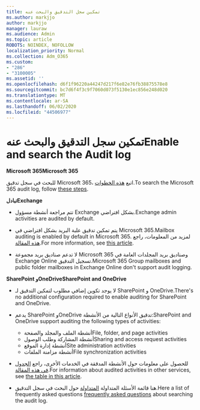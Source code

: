```yaml
---
title: تمكين سجل التدقيق والبحث عنه
ms.author: markjjo
author: markjjo
manager: lauraw
ms.audience: Admin
ms.topic: article
ROBOTS: NOINDEX, NOFOLLOW
localization_priority: Normal
ms.collection: Adm_O365
ms.custom:
- "286"
- "3100005"
ms.assetid: ''
ms.openlocfilehash: d6f1f96220a44247d217f6e82e76fb38875578e8
ms.sourcegitcommit: bc7d6f4f3c9f7060d073f5130e1ec856e248d020
ms.translationtype: MT
ms.contentlocale: ar-SA
ms.lasthandoff: 06/02/2020
ms.locfileid: "44506977"
---
```

# <a name="enable-and-search-the-audit-log"></a><span data-ttu-id="f7287-102">تمكين سجل التدقيق والبحث عنه</span><span class="sxs-lookup"><span data-stu-id="f7287-102">Enable and search the Audit log</span></span>

<span data-ttu-id="f7287-103">**Microsoft 365**</span><span class="sxs-lookup"><span data-stu-id="f7287-103">**Microsoft 365**</span></span>

<span data-ttu-id="f7287-104">للبحث في سجل تدقيق Microsoft 365، اتبع [هذه الخطوات](https://docs.microsoft.com/microsoft-365/compliance/search-the-audit-log-in-security-and-compliance#search-the-audit-log).</span><span class="sxs-lookup"><span data-stu-id="f7287-104">To search the Microsoft 365 audit log, follow [these steps](https://docs.microsoft.com/microsoft-365/compliance/search-the-audit-log-in-security-and-compliance#search-the-audit-log).</span></span>

<span data-ttu-id="f7287-105">**تبادل**</span><span class="sxs-lookup"><span data-stu-id="f7287-105">**Exchange**</span></span>

- <span data-ttu-id="f7287-106">تتم مراجعة أنشطة مسؤول Exchange بشكل افتراضي.</span><span class="sxs-lookup"><span data-stu-id="f7287-106">Exchange admin activities are audited by default.</span></span>

- <span data-ttu-id="f7287-107">يتم تمكين تدقيق علبة البريد بشكل افتراضي في Microsoft 365.</span><span class="sxs-lookup"><span data-stu-id="f7287-107">Mailbox auditing is enabled by default in Microsoft 365.</span></span> <span data-ttu-id="f7287-108">لمزيد من المعلومات، راجع [هذه المقالة](https://docs.microsoft.com/microsoft-365/compliance/enable-mailbox-auditing).</span><span class="sxs-lookup"><span data-stu-id="f7287-108">For more information, see  [this article](https://docs.microsoft.com/microsoft-365/compliance/enable-mailbox-auditing).</span></span>

- <span data-ttu-id="f7287-109">لا تدعم صناديق بريد مجموعة Microsoft 365 وصناديق بريد المجلدات العامة في Exchange Online تسجيل التدقيق.</span><span class="sxs-lookup"><span data-stu-id="f7287-109">Microsoft 365 Group mailboxes and public folder mailboxes in Exchange Online don't support audit logging.</span></span>

<span data-ttu-id="f7287-110">**SharePoint وOneDrive**</span><span class="sxs-lookup"><span data-stu-id="f7287-110">**SharePoint and OneDrive**</span></span>

- <span data-ttu-id="f7287-111">لا يوجد تكوين إضافي مطلوب لتمكين التدقيق لـ SharePoint و OneDrive.</span><span class="sxs-lookup"><span data-stu-id="f7287-111">There's no additional configuration required to enable auditing for SharePoint and OneDrive.</span></span>

- <span data-ttu-id="f7287-112">يدعم SharePoint وOneDrive تدقيق الأنواع التالية من الأنشطة:</span><span class="sxs-lookup"><span data-stu-id="f7287-112">SharePoint and OneDrive support auditing the following types of activities:</span></span>

    - <span data-ttu-id="f7287-113">أنشطة الملف والمجلد والصفحة</span><span class="sxs-lookup"><span data-stu-id="f7287-113">File, folder, and page activities</span></span>
    - <span data-ttu-id="f7287-114">أنشطة المشاركة وطلب الوصول</span><span class="sxs-lookup"><span data-stu-id="f7287-114">Sharing and access request activities</span></span>
    - <span data-ttu-id="f7287-115">أنشطة إدارة الموقع</span><span class="sxs-lookup"><span data-stu-id="f7287-115">Site administration activities</span></span>
    - <span data-ttu-id="f7287-116">أنشطة مزامنة الملفات</span><span class="sxs-lookup"><span data-stu-id="f7287-116">File synchronization activities</span></span>

- <span data-ttu-id="f7287-117">للحصول على معلومات حول الأنشطة المدققة في الخدمات الأخرى، راجع [الجدول في هذه المقالة](https://docs.microsoft.com/microsoft-365/compliance/search-the-audit-log-in-security-and-compliance#audited-activities).</span><span class="sxs-lookup"><span data-stu-id="f7287-117">For information about audited activities in other services, see  [the table in this article](https://docs.microsoft.com/microsoft-365/compliance/search-the-audit-log-in-security-and-compliance#audited-activities).</span></span>

- <span data-ttu-id="f7287-118">هنا قائمة الأسئلة المتداولة [المتداولة](https://docs.microsoft.com/microsoft-365/compliance/search-the-audit-log-in-security-and-compliance#frequently-asked-questions) حول البحث في سجل التدقيق.</span><span class="sxs-lookup"><span data-stu-id="f7287-118">Here a list of frequently asked questions [frequently asked questions](https://docs.microsoft.com/microsoft-365/compliance/search-the-audit-log-in-security-and-compliance#frequently-asked-questions) about searching the audit log.</span></span>